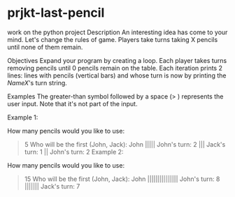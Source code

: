 # prjkt-last-pencil
work on the python project
Description
An interesting idea has come to your mind. Let's change the rules of game. Players take turns taking X pencils until none of them remain.

Objectives
Expand your program by creating a loop. Each player takes turns removing pencils until 0 pencils remain on the table. Each iteration prints 2 lines: lines with pencils (vertical bars) and whose turn is now by printing the *NameX*'s turn string.

Examples
The greater-than symbol followed by a space (> ) represents the user input. Note that it's not part of the input.

Example 1:

How many pencils would you like to use:
> 5
Who will be the first (John, Jack):
> John
|||||
John's turn:
> 2
|||
Jack's turn:
> 1
||
John's turn:
> 2
Example 2:

How many pencils would you like to use:
> 15
Who will be the first (John, Jack):
> John
|||||||||||||||
John's turn:
> 8
|||||||
Jack's turn:
> 7
